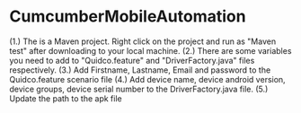 # CumcumberMobileAutomation
(1.) The is a Maven project. Right click on the project and run as "Maven test" after downloading to your local machine.
(2.) There are some variables you need to add to "Quidco.feature" and "DriverFactory.java" files respectively.
(3.) Add Firstname, Lastname, Email and password to the Quidco.feature scenario file
(4.) Add device name, device android version, device groups, device serial number to the DriverFactory.java file.
(5.) Update the path to the apk file
